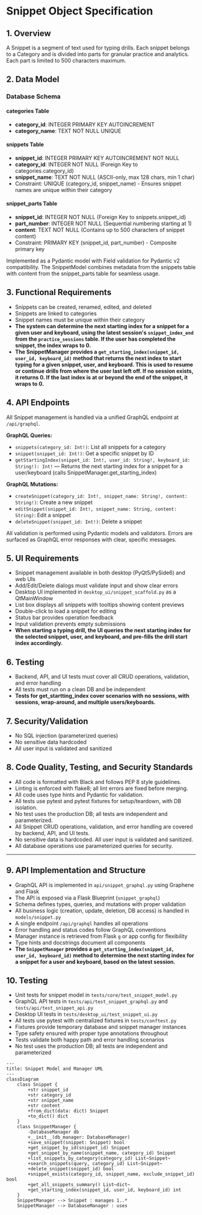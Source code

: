 # Snippet Object Specification

## 1. Overview
A Snippet is a segment of text used for typing drills. Each snippet belongs to a Category and is divided into parts for granular practice and analytics. Each part is limited to 500 characters maximum.

## 2. Data Model

### Database Schema

#### categories Table
- **category_id**: INTEGER PRIMARY KEY AUTOINCREMENT
- **category_name**: TEXT NOT NULL UNIQUE

#### snippets Table
- **snippet_id**: INTEGER PRIMARY KEY AUTOINCREMENT NOT NULL
- **category_id**: INTEGER NOT NULL (Foreign Key to categories.category_id)
- **snippet_name**: TEXT NOT NULL (ASCII-only, max 128 chars, min 1 char)
- Constraint: UNIQUE (category_id, snippet_name) - Ensures snippet names are unique within their category

#### snippet_parts Table
- **snippet_id**: INTEGER NOT NULL (Foreign Key to snippets.snippet_id)
- **part_number**: INTEGER NOT NULL (Sequential numbering starting at 1)
- **content**: TEXT NOT NULL (Contains up to 500 characters of snippet content)
- Constraint: PRIMARY KEY (snippet_id, part_number) - Composite primary key

Implemented as a Pydantic model with Field validation for Pydantic v2 compatibility. The SnippetModel combines metadata from the snippets table with content from the snippet_parts table for seamless usage.

## 3. Functional Requirements
- Snippets can be created, renamed, edited, and deleted
- Snippets are linked to categories
- Snippet names must be unique within their category
- **The system can determine the next starting index for a snippet for a given user and keyboard, using the latest session's `snippet_index_end` from the `practice_sessions` table. If the user has completed the snippet, the index wraps to 0.**
- **The SnippetManager provides a `get_starting_index(snippet_id, user_id, keyboard_id)` method that returns the next index to start typing for a given snippet, user, and keyboard. This is used to resume or continue drills from where the user last left off. If no session exists, it returns 0. If the last index is at or beyond the end of the snippet, it wraps to 0.**

## 4. API Endpoints
All Snippet management is handled via a unified GraphQL endpoint at `/api/graphql`.

**GraphQL Queries:**
- `snippets(category_id: Int!)`: List all snippets for a category
- `snippet(snippet_id: Int!)`: Get a specific snippet by ID
- `getStartingIndex(snippet_id: Int!, user_id: String!, keyboard_id: String!): Int!` — Returns the next starting index for a snippet for a user/keyboard (calls SnippetManager.get_starting_index)

**GraphQL Mutations:**
- `createSnippet(category_id: Int!, snippet_name: String!, content: String!)`: Create a new snippet
- `editSnippet(snippet_id: Int!, snippet_name: String, content: String)`: Edit a snippet
- `deleteSnippet(snippet_id: Int!)`: Delete a snippet

All validation is performed using Pydantic models and validators. Errors are surfaced as GraphQL error responses with clear, specific messages.

## 5. UI Requirements
- Snippet management available in both desktop (PyQt5/PySide6) and web UIs
- Add/Edit/Delete dialogs must validate input and show clear errors
- Desktop UI implemented in `desktop_ui/snippet_scaffold.py` as a QtMainWindow
- List box displays all snippets with tooltips showing content previews
- Double-click to load a snippet for editing
- Status bar provides operation feedback
- Input validation prevents empty submissions
- **When starting a typing drill, the UI queries the next starting index for the selected snippet, user, and keyboard, and pre-fills the drill start index accordingly.**

## 6. Testing
- Backend, API, and UI tests must cover all CRUD operations, validation, and error handling
- All tests must run on a clean DB and be independent
- **Tests for get_startting_index cover scenarios with no sessions, with sessions, wrap-around, and multiple users/keyboards.**

## 7. Security/Validation
- No SQL injection (parameterized queries)
- No sensitive data hardcoded
- All user input is validated and sanitized

## 8. Code Quality, Testing, and Security Standards
- All code is formatted with Black and follows PEP 8 style guidelines.
- Linting is enforced with flake8; all lint errors are fixed before merging.
- All code uses type hints and Pydantic for validation.
- All tests use pytest and pytest fixtures for setup/teardown, with DB isolation.
- No test uses the production DB; all tests are independent and parameterized.
- All Snippet CRUD operations, validation, and error handling are covered by backend, API, and UI tests.
- No sensitive data is hardcoded. All user input is validated and sanitized.
- All database operations use parameterized queries for security.

---

## 9. API Implementation and Structure
- GraphQL API is implemented in `api/snippet_graphql.py` using Graphene and Flask
- The API is exposed via a Flask Blueprint (`snippet_graphql`)
- Schema defines types, queries, and mutations with proper validation
- All business logic (creation, update, deletion, DB access) is handled in `models/snippet.py`
- A single endpoint `/api/graphql` handles all operations
- Error handling and status codes follow GraphQL conventions
- Manager instance is retrieved from Flask `g` or app config for flexibility
- Type hints and docstrings document all components
- **The `SnippetManager` provides a `get_starting_index(snippet_id, user_id, keyboard_id)` method to determine the next starting index for a snippet for a user and keyboard, based on the latest session.**

## 10. Testing
- Unit tests for snippet model in `tests/core/test_snippet_model.py`
- GraphQL API tests in `tests/api/test_snippet_graphql.py` and `tests/api/test_snippet_api.py`
- Desktop UI tests in `tests/desktop_ui/test_snippet_ui.py`
- All tests use pytest with centralized fixtures in `tests/conftest.py`
- Fixtures provide temporary database and snippet manager instances
- Type safety ensured with proper type annotations throughout
- Tests validate both happy path and error handling scenarios
- No test uses the production DB; all tests are independent and parameterized

<!--
Code Review Summary:
- `Snippet` (snippet.py):
  - Pydantic model with strong validation for all fields (ASCII, length, SQLi, integer checks).
  - Uses custom validators for name/content, and provides from_dict/to_dict helpers.
  - Enforces uniqueness and security at the model and manager level.
- `SnippetManager` (snippet_manager.py):
  - Handles all CRUD for snippets, including splitting content into parts (max 500 chars).
  - Validates with Pydantic, checks for uniqueness, and handles DB errors robustly.
  - Methods for create, get by id/name, list by category, search, update, delete, and summary.
  - Uses parameterized queries and logs errors.
  - Follows good separation of concerns and error handling.
-->

```mermaid
---
title: Snippet Model and Manager UML
---
classDiagram
    class Snippet {
        +str snippet_id
        +str category_id
        +str snippet_name
        +str content
        +from_dict(data: dict) Snippet
        +to_dict() dict
    }
    class SnippetManager {
        -DatabaseManager db
        +__init__(db_manager: DatabaseManager)
        +save_snippet(snippet: Snippet) bool
        +get_snippet_by_id(snippet_id) Snippet
        +get_snippet_by_name(snippet_name, category_id) Snippet
        +list_snippets_by_category(category_id) List~Snippet~
        +search_snippets(query, category_id) List~Snippet~
        +delete_snippet(snippet_id) bool
        +snippet_exists(category_id, snippet_name, exclude_snippet_id) bool
        +get_all_snippets_summary() List~dict~
        +get_starting_index(snippet_id, user_id, keyboard_id) int
    }
    SnippetManager --> Snippet : manages 1..*
    SnippetManager --> DatabaseManager : uses
```
